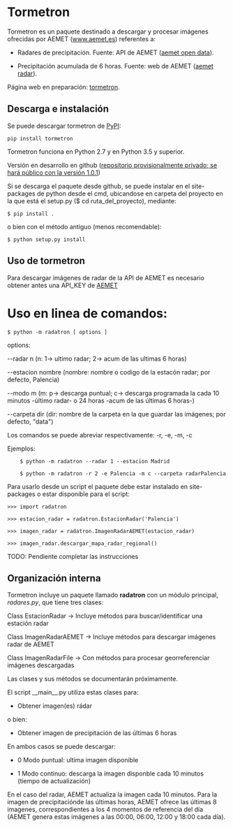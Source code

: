 # Tormetron

Tormetron es un paquete destinado a descargar y procesar imágenes ofrecidas por AEMET (www.aemet.es) referentes a:

  * Radares de precipitación. Fuente: API de AEMET ([aemet open data](https://opendata.aemet.es/)).

  * Precipitación acumulada de 6 horas. Fuente: web de AEMET ([aemet radar](http://www.aemet.es/es/eltiempo/observacion/radar)).
  
Página web en preparación: [tormetron](https://tormetron.com/).


## Descarga e instalación

Se puede descargar tormetron de [PyPI](https://pypi.org/project/tormetron/):

    pip install tormetron

Tormetron funciona en Python 2.7 y en Python 3.5 y superior.

Versión en desarrollo en github ([repositorio provisionalmente privado; se hará público con la versión 1.0.1](https://github.com/jlbmdm/tormetron))

Si se descarga el paquete desde github, se puede instalar en el site-packages de python desde el cmd, ubicandose en carpeta del proyecto en la que está el setup.py ($ cd ruta_del_proyecto), mediante:

    $ pip install .

o bien con el método antiguo (menos recomendable):

    $ python setup.py install

## Uso de tormetron

Para descargar imágenes de radar de la API de AEMET es necesario obtener antes una API_KEY de [AEMET](https://opendata.aemet.es/centrodedescargas/altaUsuario)

# Uso en linea de comandos:

    $ python -m radatron [ options ]
    
options:

 --radar n
 		 (n: 1-> ultimo radar; 2-> acum de las ultimas 6 horas)

 --estacion nombre
 		 (nombre: nombre o codigo de la estacón radar; por defecto, Palencia)
		
 --modo m
 		 (m: p-> descarga puntual; c-> descarga programada la cada 10 minutos -último radar- o 24 horas -acum de las últimas 6 horas-)
		
 --carpeta dir
 		 (dir: nombre de la carpeta en la que guardar las imágenes; por defecto, "data")
			
Los comandos se puede abreviar respectivamente: -r, -e, -m, -c

  Ejemplos:
  
		$ python -m radatron --radar 1 --estacion Madrid
    
		$ python -m radatron -r 2 -e Palencia -m c --carpeta radarPalencia


Para usarlo desde un script el paquete debe estar instalado en site-packages o estar disponible para el script:

	>>> import radatron

	>>> estacion_radar = radatron.EstacionRadar('Palencia')

	>>> imagen_radar = radatron.ImagenRadarAEMET(estacion_radar)

	>>> imagen_radar.descargar_mapa_radar_regional()


TODO: Pendiente completar las instrucciones


## Organización interna

Tormetron incluye un paquete llamado __radatron__ con un módulo principal, _radares.py_, que tiene tres clases:

  Class EstacionRadar     -> Incluye métodos para buscar/identificar una estación radar
  
  Class ImagenRadarAEMET  -> Incluye métodos para descargar imágenes radar de AEMET

  Class ImagenRadarFile   -> Con métodos para procesar georreferenciar imágenes descargadas

Las clases y sus métodos se documentarán próximamente.

El script \_\_main\_\_.py utiliza estas clases para:

 * Obtener imagen(es) rádar

  o bien:

 * Obtener imagen de precipitación de las últimas 6 horas
    
En ambos casos se puede descargar:
		
 * 0 Modo puntual: ultima imagen disponible
			
 * 1 Modo continuo: descarga la imagen disponble cada 10 minutos (tiempo de actualización)

En el caso del radar, AEMET actualiza la imagen cada 10 minutos. Para la imagen de precipitaciónde las últimas horas, AEMET ofrece las últimas 8 imagenes, correspondientes a los 4 momentos de referencia del día (AEMET genera estas imágenes a las 00:00, 06:00, 12:00 y 18:00 cada día).

